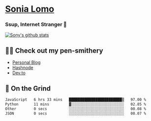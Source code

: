 # [Sonia Lomo](https://sonylomo.github.io/) 
### Ssup, Internet Stranger 🤩

<a href="https://github.com/sonylomo/github-readme-stats">
  <img align="center" src="https://media.giphy.com/media/lU05nFSW6Y2A/giphy.gif" alt="Sony's github stats" />
</a>

## ✍🏾 Check out my pen-smithery
- [Personal Blog](https://www.sonylomo.dev/blog)
- [Hashnode](https://sonylomo.hashnode.dev/)
- [Dev.to](https://dev.to/sonylomo)

## 🤡 On the Grind
<!--START_SECTION:waka-->

```txt
JavaScript   6 hrs 33 mins   ████████████████████████▒   97.00 %
Python       11 mins         ▓░░░░░░░░░░░░░░░░░░░░░░░░   02.85 %
Other        0 secs          ░░░░░░░░░░░░░░░░░░░░░░░░░   00.08 %
JSON         0 secs          ░░░░░░░░░░░░░░░░░░░░░░░░░   00.07 %
```

<!--END_SECTION:waka-->
